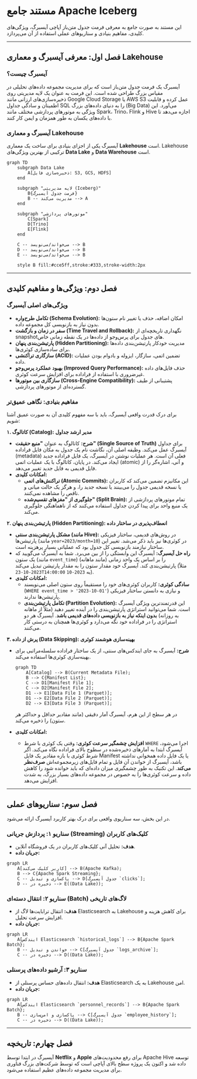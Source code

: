 # مستند جامع Apache Iceberg

این مستند به صورت جامع به معرفی فرمت جدول متن‌باز آپاچی آیسبرگ، ویژگی‌های کلیدی، مفاهیم بنیادی و سناریوهای عملی استفاده از آن می‌پردازد.

---

## فصل اول: معرفی آیسبرگ و معماری Lakehouse

### آیسبرگ چیست؟

آیسبرگ یک فرمت جدول متن‌باز است که برای مدیریت مجموعه داده‌های تحلیلی در مقیاس بزرگ طراحی شده است. این فرمت به عنوان یک لایه مدیریتی روی ذخیره‌سازی‌های ارزانی مانند Google Cloud Storage یا AWS S3 عمل کرده و قابلیت اطمینان و سادگی جداول SQL را به دنیای داده‌های بزرگ (Big Data) می‌آورد. این ویژگی به موتورهای پردازشی مختلف مانند Spark، Trino، Flink و Hive اجازه می‌دهد تا با داده‌های یکسان به طور همزمان و ایمن کار کنند.

### آیسبرگ و معماری Lakehouse

آیسبرگ یکی از اجزای بنیادی برای ساخت یک معماری **Lakehouse** است. Lakehouse ترکیبی از بهترین ویژگی‌های **Data Lake** و **Data Warehouse** است.

```mermaid
graph TD
    subgraph Data Lake
        A[ذخیره‌سازی فایل: S3, GCS, HDFS]
    end

    subgraph "لایه مدیریتی (Iceberg)"
        B{فرمت جدول آیسبرگ}
        B -- مدیریت می‌کند --> A
    end

    subgraph "موتورهای پردازشی"
        C[Spark]
        D[Trino]
        E[Flink]
    end

    C -- می‌خواند/می‌نویسد --> B
    D -- می‌خواند/می‌نویسد --> B
    E -- می‌خواند/می‌نویسد --> B

    style B fill:#cce5ff,stroke:#333,stroke-width:2px
```

---

## فصل دوم: ویژگی‌ها و مفاهیم کلیدی

### ویژگی‌های اصلی آیسبرگ

*   **تکامل طرح‌واره (Schema Evolution):** امکان اضافه، حذف یا تغییر نام ستون‌ها بدون نیاز به بازنویسی کل مجموعه داده.
*   **سفر در زمان و بازگشت (Time Travel and Rollback):** نگهداری تاریخچه‌ای از snapshotهای جدول برای پرس‌وجو از داده‌ها در یک نقطه زمانی خاص.
*   **پارتیشن‌بندی پنهان (Hidden Partitioning):** مدیریت خودکار پارتیشن‌بندی داده‌ها برای ساده‌سازی کوئری‌ها.
*   **سازگاری تراکنشی (ACID):** تضمین اتمی، سازگار، ایزوله و بادوام بودن عملیات داده.
*   **بهبود عملکرد پرس‌وجو (Improved Query Performance):** حذف فایل‌های داده غیرضروری با استفاده از فراداده برای افزایش سرعت کوئری.
*   **سازگاری بین موتورها (Cross-Engine Compatibility):** پشتیبانی از طیف گسترده‌ای از موتورهای پردازشی.

### مفاهیم بنیادی: نگاهی عمیق‌تر

برای درک قدرت واقعی آیسبرگ، باید با سه مفهوم کلیدی آن به صورت عمیق آشنا شویم:

**۱. کاتالوگ (Catalog): مدیر ارشد جداول**

*   **شرح:** کاتالوگ به عنوان **"منبع حقیقت" (Single Source of Truth)** برای جداول آیسبرگ عمل می‌کند. وظیفه اصلی آن، نگاشت نام یک جدول به مکان فایل فراداده (metadata) فعلی آن است. هر عملیات نوشتن در آیسبرگ، یک فایل فراداده جدید ایجاد می‌کند. در پایان، کاتالوگ با یک عملیات اتمی (atomic) و آنی، اشاره‌گر را از فایل قدیمی به فایل جدید تغییر می‌دهد.
*   **امکانات کلیدی:**
    *   **تراکنش‌های اتمی (Atomic Commits):** این مکانیزم تضمین می‌کند که کاربران یا نسخه قدیمی جدول را می‌بینند یا نسخه جدید را، و هرگز یک حالت میانی و ناقص را مشاهده نمی‌کنند.
    *   **جلوگیری از "مغزهای تقسیم‌شده" (Split Brain):** تمام موتورهای پردازشی از یک منبع واحد برای پیدا کردن جداول استفاده می‌کنند که از ناهماهنگی جلوگیری می‌کند.

**۲. پارتیشن‌بندی پنهان (Hidden Partitioning): انعطاف‌پذیری در ساختار داده**

*   **مشکل پارتیشن‌بندی سنتی (مانند Hive):** در روش‌های قدیمی، ساختار فیزیکی پارتیشن‌ها (مانند `year=2023/month=10`) در کوئری‌ها نیز باید ذکر می‌شد. تغییر این ساختار نیازمند بازنویسی کل جدول بود که عملیاتی بسیار پرهزینه است.
*   **راه حل آیسبرگ:** آیسبرگ این وابستگی را از بین می‌برد. شما به آیسبرگ می‌گویید که یک ستون (مانند `event_time`) را بر اساس یک واحد زمانی (مانند ماهانه) پارتیشن‌بندی کند. آیسبرگ خود مقدار ستون را به مقدار پارتیشن تبدیل می‌کند (مثلاً `2023-10-23T14:00:00` به `2023-10`).
*   **امکانات کلیدی:**
    *   **سادگی کوئری:** کاربران کوئری‌های خود را مستقیماً روی ستون اصلی می‌نویسند (`WHERE event_time > '2023-10-01'`) و نیازی به دانستن ساختار فیزیکی پارتیشن‌ها ندارند.
    *   **تکامل پارتیشن‌بندی (Partition Evolution):** این قدرتمندترین ویژگی آیسبرگ است. شما می‌توانید استراتژی پارتیشن‌بندی را در آینده تغییر دهید (مثلاً از ماهانه به روزانه) **بدون اینکه نیاز به بازنویسی داده‌های قدیمی باشد**. آیسبرگ هر دو استراتژی را در فراداده خود نگه می‌دارد و کوئری‌ها همچنان به درستی کار می‌کنند.

**۳. پرش از داده (Data Skipping): بهینه‌سازی هوشمند کوئری**

*   **شرح:** آیسبرگ به جای ایندکس‌های سنتی، از یک ساختار فراداده سلسله‌مراتبی برای بهینه‌سازی کوئری‌ها استفاده می‌کند.

    ```mermaid
    graph TD
        A[Catalog] --> B(Current Metadata File);
        B --> C{Manifest List};
        C --> D1[Manifest File 1];
        C --> D2[Manifest File 2];
        D1 --> E1[Data File 1 (Parquet)];
        D1 --> E2[Data File 2 (Parquet)];
        D2 --> E3[Data File 3 (Parquet)];
    ```

    در هر سطح از این هرم، آیسبرگ آمار دقیقی (مانند مقادیر حداقل و حداکثر هر ستون) را ذخیره می‌کند.
*   **امکانات کلیدی:**
    *   **افزایش چشمگیر سرعت کوئری:** وقتی یک کوئری با شرط `WHERE` اجرا می‌شود، آیسبرگ ابتدا به آمارهای ذخیره‌شده در سطوح بالای فراداده نگاه می‌کند. اگر شرط کوئری با بازه مقادیر یک فایل Manifest یا یک فایل داده همخوانی نداشته باشد، آیسبرگ از خواندن آن فایل و تمام فایل‌های زیرمجموعه‌اش **صرف‌نظر می‌کند**. این تکنیک به طور چشمگیری میزان داده‌ای که باید خوانده شود را کاهش داده و سرعت کوئری‌ها را به خصوص در مجموعه داده‌های بسیار بزرگ، به شدت افزایش می‌دهد.

---

## فصل سوم: سناریوهای عملی

در این بخش، سه سناریوی واقعی برای درک بهتر کاربرد آیسبرگ ارائه می‌شود.

### سناریو ۱: پردازش جریانی (Streaming) کلیک‌های کاربران

*   **هدف:** تحلیل آنی کلیک‌های کاربران در یک فروشگاه آنلاین.
*   **جریان داده:**

```mermaid
graph LR
    A[کاربر کلیک می‌کند] --> B(Apache Kafka);
    B --> C{Apache Spark Streaming};
    C -- پاکسازی و تبدیل --> D[جدول آیسبرگ `clicks`];
    D -- ذخیره در --> E((Data Lake));
```

### سناریو ۲: انتقال دسته‌ای (Batch) لاگ‌های تاریخی

*   **هدف:** انتقال ترابایت‌ها لاگ از Elasticsearch به Lakehouse برای کاهش هزینه و افزایش سرعت تحلیل.
*   **جریان داده:**

```mermaid
graph LR
    A[ایندکس Elasticsearch `historical_logs`] --> B{Apache Spark Batch};
    B -- خواندن و تبدیل --> C[جدول آیسبرگ `logs_archive`];
    C -- ذخیره در --> D((Data Lake));
```

### سناریو ۳: آرشیو داده‌های پرسنلی

*   **هدف:** انتقال داده‌های حساس پرسنلی از Elasticsearch به یک Lakehouse امن.
*   **جریان داده:**

```mermaid
graph LR
    A[ایندکس Elasticsearch `personnel_records`] --> B{Apache Spark Batch};
    B -- پاکسازی و امن‌سازی --> C[جدول آیسبرگ `employee_history`];
    C -- ذخیره در --> D((Data Lake));
```

---

## فصل چهارم: تاریخچه

آیسبرگ در ابتدا توسط **Netflix** و **Apple** برای رفع محدودیت‌های Apache Hive توسعه داده شد و اکنون یک پروژه سطح بالای آپاچی است که توسط شرکت‌های بزرگ فناوری برای مدیریت مجموعه داده‌های عظیم استفاده می‌شود.
